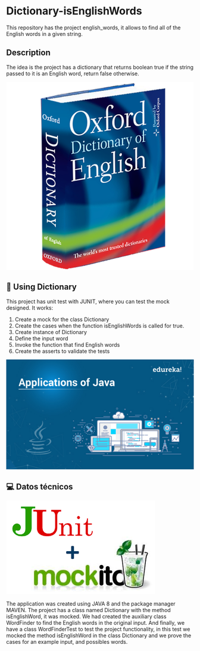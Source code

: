 # Dictionary-isEnglishWords
This repository has the project english_words, it allows to find all of the English words in a given string.


## Description
The idea is the project has a dictionary that returns boolean true if the string passed to it is an English word, return
false otherwise.

![](src/main/resources/dictionary.png)

## 🤖 Using Dictionary
This project has unit test with JUNIT, where you can test the mock designed. 
It works:
1. Create a mock for the class Dictionary
2. Create the cases when the function isEnglishWords is called for true.
3. Create instance of Dictionary
4. Define the input word
5. Invoke the function that find English words
6. Create the asserts to validate the tests

![](src/main/resources/use_java.jpg)

## 💻 Datos técnicos

![](src/main/resources/junit_mockito.png)

The application was created using JAVA 8 and the package manager MAVEN. The project has a class named Dictionary with the
method isEnglishWord, it was mocked. We had created the auxiliary class WordFinder to find the English words in the original
input. And finally, we have a class WordFinderTest to test the project functionality, in this test we mocked the method 
isEnglishWord in the class Dictionary and we prove the cases for an example input, and possibles words.